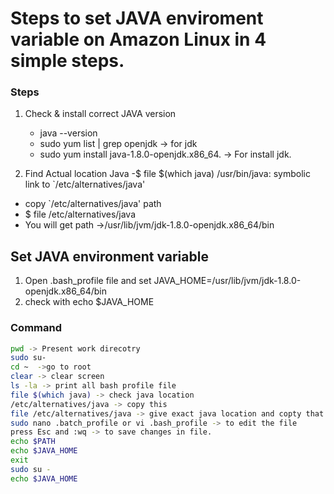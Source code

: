 # Steps to set JAVA enviroment variable on Amazon Linux in 4 simple steps.


### Steps 
1. Check & install correct JAVA version
   - java --version
   - sudo yum list | grep openjdk -> for jdk 
   - sudo yum install java-1.8.0-openjdk.x86_64. -> For install jdk.
   
2. Find Actual location Java
  -$ file $(which java)
    /usr/bin/java: symbolic link to `/etc/alternatives/java'
  - copy `/etc/alternatives/java' path 
  - $ file /etc/alternatives/java
  - You will get path ->/usr/lib/jvm/jdk-1.8.0-openjdk.x86_64/bin
    
    
## Set JAVA environment variable 
1. Open .bash_profile file and set JAVA_HOME=/usr/lib/jvm/jdk-1.8.0-openjdk.x86_64/bin 
2. check with echo $JAVA_HOME


 
### Command 
   ```sh
  pwd -> Present work direcotry
  sudo su-
  cd ~  ->go to root
  clear -> clear screen
  ls -la -> print all bash profile file
  file $(which java) -> check java location
  /etc/alternatives/java -> copy this
  file /etc/alternatives/java -> give exact java location and copty that.
  sudo nano .batch_profile or vi .bash_profile -> to edit the file
  press Esc and :wq -> to save changes in file.
  echo $PATH
  echo $JAVA_HOME
  exit
  sudo su -
  echo $JAVA_HOME

  
